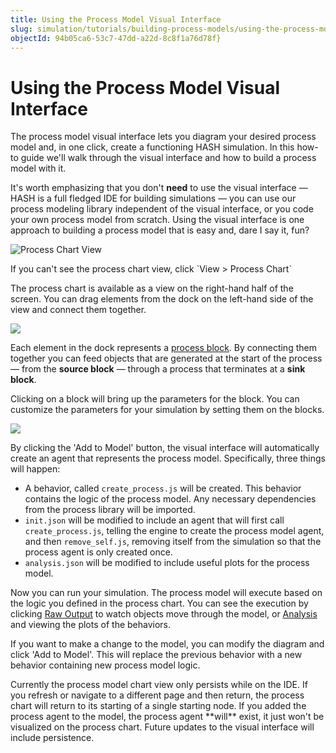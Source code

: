 ```yaml
---
title: Using the Process Model Visual Interface
slug: simulation/tutorials/building-process-models/using-the-process-model-builder
objectId: 94b05ca6-53c7-47dd-a22d-8c8f1a76d78f}
---
```


# Using the Process Model Visual Interface

The process model visual interface lets you diagram your desired process model and, in one click, create a functioning HASH simulation. In this how-to guide we'll walk through the visual interface and how to build a process model with it.

It's worth emphasizing that you don't **need** to use the visual interface — HASH is a full fledged IDE for building simulations — you can use our process modeling library independent of the visual interface, or you code your own process model from scratch. Using the visual interface is one approach to building a process model that is easy and, dare I say it, fun?

![Process Chart View](https://cdn-us1.hash.ai/site/docs/image%20%2849%29.png)

<Hint style="info">
If you can't see the process chart view, click `View > Process Chart` 
</Hint>

The process chart is available as a view on the right-hand half of the screen. You can drag elements from the dock on the left-hand side of the view and connect them together.

![](https://cdn-us1.hash.ai/site/docs/kapture-2021-03-29-at-19.57.12.gif)

Each element in the dock represents a [process block](/docs/simulation/concepts/designing-with-process-models/process-blocks). By connecting them together you can feed objects that are generated at the start of the process — from the **source block** — through a process that terminates at a **sink block**.

Clicking on a block will bring up the parameters for the block. You can customize the parameters for your simulation by setting them on the blocks.

![](https://cdn-us1.hash.ai/site/docs/kapture-2021-03-29-at-20.01.01.gif)

By clicking the 'Add to Model' button, the visual interface will automatically create an agent that represents the process model. Specifically, three things will happen:

* A behavior, called `create_process.js` will be created. This behavior contains the logic of the process model. Any necessary dependencies from the process library will be imported.
* `init.json` will be modified to include an agent that will first call `create_process.js`, telling the engine to create the process model agent, and then `remove_self.js`, removing itself from the simulation so that the process agent is only created once.
* `analysis.json` will be modified to include useful plots for the process model.

Now you can run your simulation. The process model will execute based on the logic you defined in the process chart. You can see the execution by clicking [Raw Output](/docs/simulation/creating-simulations/views/raw-data#raw-output) to watch objects move through the model, or [Analysis](/docs/simulation/creating-simulations/views/analysis/README) and viewing the plots of the behaviors.

If you want to make a change to the model, you can modify the diagram and click 'Add to Model'. This will replace the previous behavior with a new behavior containing new process model logic.

<Hint style="warning">
Currently the process model chart view only persists while on the IDE. If you refresh or navigate to a different page and then return, the process chart will return to its starting of a single starting node. If you added the process agent to the model, the process agent **will** exist, it just won't be visualized on the process chart. Future updates to the visual interface will include persistence. 
</Hint>

